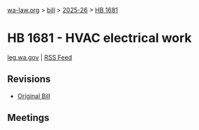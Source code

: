 [wa-law.org](/) > [bill](/bill/) > [2025-26](/bill/2025-26/) > [HB 1681](/bill/2025-26/hb/1681/)

# HB 1681 - HVAC electrical work
[leg.wa.gov](https://app.leg.wa.gov/billsummary?BillNumber=1681&Year=2025&Initiative=false) | [RSS Feed](./rss.xml)

## Revisions
* [Original Bill](1/)

## Meetings